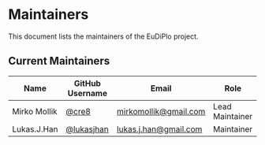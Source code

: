 # Maintainers

This document lists the maintainers of the EuDiPlo project.

## Current Maintainers

| Name         | GitHub Username                            | Email                 | Role            |
| ------------ | ------------------------------------------ | --------------------- | --------------- |
| Mirko Mollik | [@cre8](https://github.com/cre8)           | mirkomollik@gmail.com | Lead Maintainer |
| Lukas.J.Han  | [@lukasjhan](https://github.com/lukasjhan) | lukas.j.han@gmail.com | Maintainer      |
